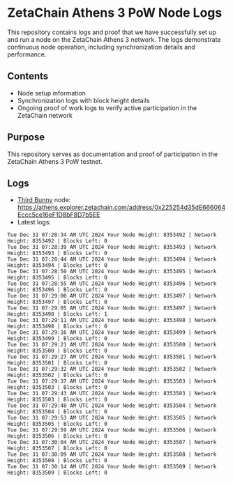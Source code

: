 # ZetaChain Athens 3 PoW Node Logs
This repository contains logs and proof that we have successfully set up and run a node on the ZetaChain Athens 3 network. The logs demonstrate continuous node operation, including synchronization details and performance.

## Contents
- Node setup information
- Synchronization logs with block height details
- Ongoing proof of work logs to verify active participation in the ZetaChain network

## Purpose
This repository serves as documentation and proof of participation in the ZetaChain Athens 3 PoW testnet.

## Logs

- [Third Bunny](https://thirdbunny.xyz/) node: https://athens.explorer.zetachain.com/address/0x225254d35dE666064Eccc5ce16eF1D8bF8D7b5EE
- Latest logs:
```
Tue Dec 31 07:28:34 AM UTC 2024 Your Node Height: 8353492 | Network Height: 8353492 | Blocks Left: 0
Tue Dec 31 07:28:39 AM UTC 2024 Your Node Height: 8353493 | Network Height: 8353493 | Blocks Left: 0
Tue Dec 31 07:28:44 AM UTC 2024 Your Node Height: 8353494 | Network Height: 8353494 | Blocks Left: 0
Tue Dec 31 07:28:50 AM UTC 2024 Your Node Height: 8353495 | Network Height: 8353495 | Blocks Left: 0
Tue Dec 31 07:28:55 AM UTC 2024 Your Node Height: 8353496 | Network Height: 8353496 | Blocks Left: 0
Tue Dec 31 07:29:00 AM UTC 2024 Your Node Height: 8353497 | Network Height: 8353497 | Blocks Left: 0
Tue Dec 31 07:29:05 AM UTC 2024 Your Node Height: 8353497 | Network Height: 8353498 | Blocks Left: 1
Tue Dec 31 07:29:11 AM UTC 2024 Your Node Height: 8353498 | Network Height: 8353498 | Blocks Left: 0
Tue Dec 31 07:29:16 AM UTC 2024 Your Node Height: 8353499 | Network Height: 8353499 | Blocks Left: 0
Tue Dec 31 07:29:21 AM UTC 2024 Your Node Height: 8353500 | Network Height: 8353500 | Blocks Left: 0
Tue Dec 31 07:29:27 AM UTC 2024 Your Node Height: 8353501 | Network Height: 8353501 | Blocks Left: 0
Tue Dec 31 07:29:32 AM UTC 2024 Your Node Height: 8353502 | Network Height: 8353502 | Blocks Left: 0
Tue Dec 31 07:29:37 AM UTC 2024 Your Node Height: 8353503 | Network Height: 8353503 | Blocks Left: 0
Tue Dec 31 07:29:43 AM UTC 2024 Your Node Height: 8353503 | Network Height: 8353503 | Blocks Left: 0
Tue Dec 31 07:29:48 AM UTC 2024 Your Node Height: 8353504 | Network Height: 8353504 | Blocks Left: 0
Tue Dec 31 07:29:53 AM UTC 2024 Your Node Height: 8353505 | Network Height: 8353505 | Blocks Left: 0
Tue Dec 31 07:29:59 AM UTC 2024 Your Node Height: 8353506 | Network Height: 8353506 | Blocks Left: 0
Tue Dec 31 07:30:04 AM UTC 2024 Your Node Height: 8353507 | Network Height: 8353507 | Blocks Left: 0
Tue Dec 31 07:30:09 AM UTC 2024 Your Node Height: 8353508 | Network Height: 8353508 | Blocks Left: 0
Tue Dec 31 07:30:14 AM UTC 2024 Your Node Height: 8353509 | Network Height: 8353509 | Blocks Left: 0
```
